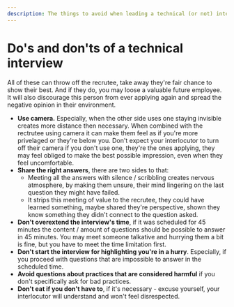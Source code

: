 ```yaml
---
description: The things to avoid when leading a technical (or not) interview
---
```


# Do's and don'ts of a technical interview

All of these can throw off the recrutee, take away they're fair chance to show their best. And if they do, you may loose a valuable future employee. It will also discourage this person from ever applying again and spread the negative opinion in their environment.

* **Use camera.** Especially, when the other side uses one staying invisible creates more distance then necessary. When combined with the rectrutee using camera it can make them feel as if you're more privelaged or they're below you. Don't expect your interlocutor to turn off their camera if you don't use one, they're the ones applying, they may feel obliged to make the best possible impression, even when they feel uncomfortable.
* **Share the right answers**, there are two sides to that:
  * Meeting all the answers with silence / scribbling creates nervous atmosphere, by making them unsure, their mind lingering on the last question they might have failed.
  * It strips this meeting of value to the recrutee, they could have learned something, maybe shared they're perspective, shown they know something they didn't connect to the question asked.
* **Don't overextend the interview's time**, if it was scheduled for 45 minutes the content / amount of questions should be possible to answer in 45 minutes. You may meet someone talkative and hurrying them a bit is fine, but you have to meet the time limitation first.
* **Don't start the interview for highlighting you're in a hurry**. Especially, if you proceed with questions that are impossible to answer in the scheduled time. 
* **Avoid questions about practices that are considered harmful** if you don't specifically ask for bad practices.
* **Don't eat if you don't have to**, if it's necessary - excuse yourself, your interlocutor will understand and won't feel disrespected. 





